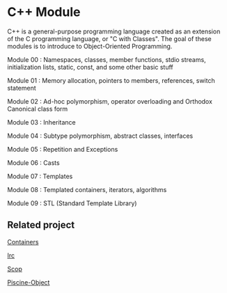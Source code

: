 # C++ Module
C++ is a general-purpose programming language created as an extension of the C programming language, or "C with Classes". The goal of these modules is to introduce to Object-Oriented Programming.

Module 00 : Namespaces, classes, member functions, stdio streams, initialization lists, static, const, and some other basic stuff

Module 01 : Memory allocation, pointers to members, references, switch statement

Module 02 : Ad-hoc polymorphism, operator overloading and Orthodox Canonical class form

Module 03 : Inheritance

Module 04 : Subtype polymorphism, abstract classes, interfaces

Module 05 : Repetition and Exceptions

Module 06 : Casts

Module 07 : Templates

Module 08 : Templated containers, iterators, algorithms

Module 09 : STL (Standard Template Library)

## Related project

[Containers](https://github.com/LolinEagle/ft_containers)

[Irc](https://github.com/LolinEagle/ft_irc)

[Scop](https://github.com/LolinEagle/scop)

[Piscine-Object](https://github.com/LolinEagle/Piscine-Object)
